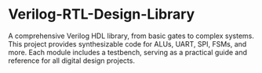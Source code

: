 # Verilog-RTL-Design-Library
A comprehensive Verilog HDL library, from basic gates to complex systems. This project provides synthesizable code for ALUs, UART, SPI, FSMs, and more. Each module includes a testbench, serving as a practical guide and reference for all digital design projects.
